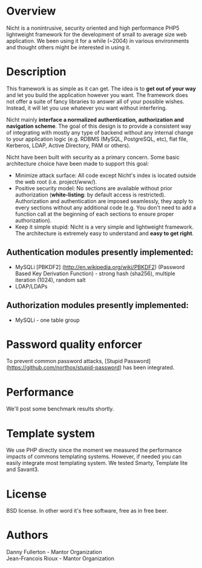 # Overview
Nicht is a nonintrusive, security oriented and high performance PHP5 lightweight framework for the development of small to average size web application. We been using it for a while (~2004) in various environments and thought others might be interested in using it.

# Description
This framework is as simple as it can get. The idea is to **get out of your way** and let you build the application however you want. The framework does not offer a suite of fancy libraries to answer all of your possible wishes. Instead, it will let you use whatever you want without interfering.

Nicht mainly **interface a normalized authentication, authorization and navigation scheme**. The goal of this design is to provide a consistent way of integrating with mostly any type of backend without any internal change to your application logic (e.g. RDBMS (MySQL, PostgreSQL, etc), flat file, Kerberos, LDAP, Active Directory, PAM or others).

Nicht have been built with security as a primary concern. Some basic architecture choice have been made to support this goal: 

* Minimize attack surface: All code except Nicht's index is located outside the web root (i.e. project/www/).
* Positive security model: No sections are available without prior authorization (**white-listing**: by default access is restricted). Authorization and authentication are imposed seamlessly, they apply to every sections without any additional code (e.g. You don't need to add a function call at the beginning of each sections to ensure proper authorization).
* Keep it simple stupid: Nicht is a very simple and lightweight framework. The architecture is extremely easy to understand and **easy to get right**.

## Authentication modules presently implemented:
* MySQLi [PBKDF2] (http://en.wikipedia.org/wiki/PBKDF2) (Password Based Key Derivation Function) - strong hash (sha256), multiple iteration (1024), random salt
* LDAP/LDAPs

## Authorization modules presently implemented:
* MySQLi - one table group

# Password quality enforcer
To prevent common password attacks, [Stupid Password] (https://github.com/northox/stupid-password) has been integrated.

# Performance
We'll post some benchmark results shortly.

# Template system
We use PHP directly since the moment we measured the performance impacts of commons templating systems. However, if needed you can easily integrate most templating system. We tested Smarty, Template lite and Savant3.

# License
BSD license. In other word it's free software, free as in free beer.

# Authors
Danny Fullerton - Mantor Organization  
Jean-Francois Rioux - Mantor Organization
